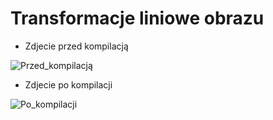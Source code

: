 # Transformacje liniowe obrazu

- Zdjecie przed kompilacją

![Przed_kompilacją](https://user-images.githubusercontent.com/79860696/122641857-1956e200-d108-11eb-999b-83fa646fe1c9.jpg)

- Zdjecie po kompilacji

![Po_kompilacji](https://user-images.githubusercontent.com/79860696/122641861-1eb42c80-d108-11eb-9567-93ef9c9f5fe8.jpg)

